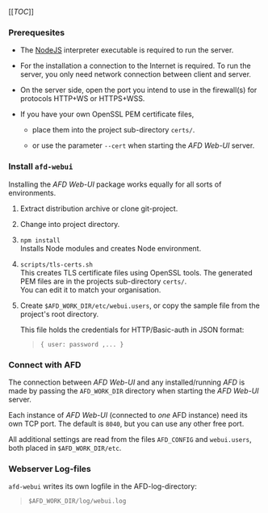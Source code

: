 [[_TOC_]]

### Prerequesites

- The [NodeJS](https://nodejs.org) interpreter executable is required to run the server.

- For the installation a connection to the Internet is required. To run the
  server, you only need network connection between client and server.

- On the server side, open the port you intend to use in the firewall(s) for
  protocols HTTP+WS or HTTPS+WSS.

- If you have your own OpenSSL PEM certificate files,

  - place them into the project sub-directory `certs/`.

  - or use the parameter `--cert` when starting the *AFD Web-UI* server.

### Install `afd-webui`

Installing the *AFD Web-UI* package works equally for all sorts of environments.

1. Extract distribution archive or clone git-project.

1. Change into project directory.

1. `npm install`\
   Installs Node modules and creates Node environment.

1. `scripts/tls-certs.sh`\
   This creates TLS certificate files using OpenSSL tools.
   The generated PEM files are in the projects sub-directory `certs/`.\
   You can edit it to match your organisation.

1. Create `$AFD_WORK_DIR/etc/webui.users`, or copy the sample file from the 
   project's root directory.
   
   This file holds the credentials for HTTP/Basic-auth in JSON format:
   > `{ user: password ,... }`

### Connect with AFD

The connection between *AFD Web-UI* and any installed/running *AFD* is made by
passing the `AFD_WORK_DIR` directory when starting the *AFD Web-UI* server.

Each instance of *AFD Web-UI* (connected to *one* AFD instance) need its own 
TCP port. The default is `8040`, but you can use any other free port.

All additional settings are read from the files `AFD_CONFIG` and
`webui.users`, both placed in `$AFD_WORK_DIR/etc`.

### Webserver Log-files

`afd-webui` writes its own logfile in the AFD-log-directory:

> `$AFD_WORK_DIR/log/webui.log`

